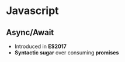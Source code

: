 # **Javascript**

## **Async/Await**

* Introduced in **ES2017**
* **Syntactic sugar** over consuming **promises**